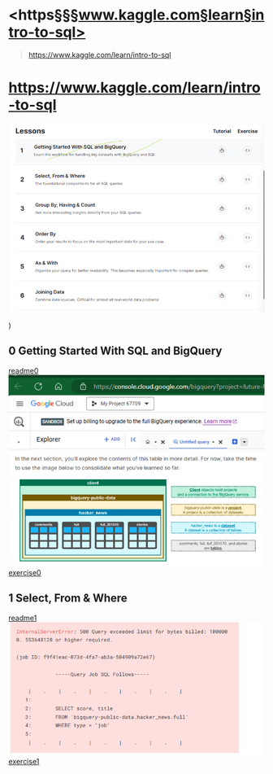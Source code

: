 # <https§§§www.kaggle.com§learn§intro-to-sql>
> <https://www.kaggle.com/learn/intro-to-sql>

# https://www.kaggle.com/learn/intro-to-sql

![alt text](image.png)

)

## 0 Getting Started With SQL and BigQuery
[readme0](./readme0.ipynb)
![alt text](image-1.png)
![alt text](image-2.png)
[exercise0](./exercise0.ipynb)

## 1 Select, From & Where
[readme1](./readme1.ipynb)
![alt text](image-3.png)
[exercise1](./exercise1.ipynb)
